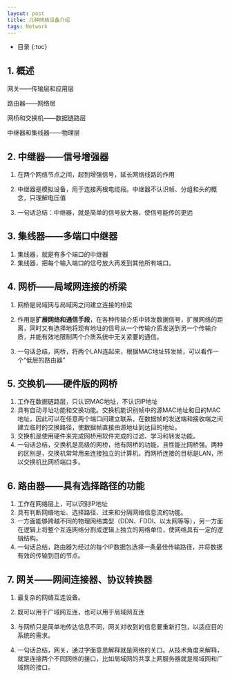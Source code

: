 ```yaml
---
layout: post
title: 几种网络设备介绍
tags: Network
---
```


* 目录
{:toc}
## 1. 概述

网关——传输层和应用层

路由器——网络层

网桥和交换机——数据链路层

中继器和集线器——物理层



## 2. 中继器——信号增强器

1. 在两个网络节点之间，起到增强信号，延长网络线路的作用

2. 中继器是模拟设备，用于连接两根电缆段。中继器不认识帧、分组和头的概念，只理解电压值
3. 一句话总结：中继器，就是简单的信号放大器，使信号能传的更远



## 3. 集线器——多端口中继器

1. 集线器，就是有多个端口的中继器
2. 集线器，把每个输入端口的信号放大再发到其他所有端口。

## 4. 网桥——局域网连接的桥梁

1. 网桥是局域网与局域网之间建立连接的桥梁
2. 作用是**扩展网络和通信手段**，在各种传输介质中转发数据信号，扩展网络的距离，同时又有选择地将现有地址的信号从一个传输介质发送到另一个传输介质，并能有效地限制两个介质系统中无关紧要的通信。

3. 一句话总结，网桥，将两个LAN连起来，根据MAC地址转发帧，可以看作一个“低层的路由器”

## 5. 交换机——硬件版的网桥

1. 工作在数据链路层，只认识MAC地址，不认识IP地址
2. 具有自动寻址功能和交换功能。交换机能识别帧中的源MAC地址和目的MAC地址，因此可以在任意两个端口间建立联系，在数据帧的发送端和接收端之间建立临时的交换路径，使数据帧直接由源地址到达目的地址。
3. 交换机是使用硬件来完成网桥用软件完成的过滤、学习和转发功能。
4. 一句话总结，交换机是高级的网桥，他有网桥的功能，且性能比网桥强。两种的区别是，交换机常常用来连接独立的计算机，而网桥连接的目标是LAN，所以交换机比网桥端口多。

## 6. 路由器——具有选择路径的功能

1. 工作在网络层上，可以识别IP地址
2. 具有判断网络地址、选择路径、过来和分隔网络信息流的功能。
3. 一方面能够跨越不同的物理网络类型（DDN、FDDI、以太网等等），另一方面在逻辑上将整个互连网络分割成逻辑上独立的网络单位，使网络具有一定的逻辑结构。
4. 一句话总结，路由器为经过的每个IP数据包选择一条最佳传输路径，并将数据有效的传输到目的节点。

## 7. 网关——网间连接器、协议转换器

1. 最复杂的网络互连设备。
2. 既可以用于广域网互连，也可以用于局域网互连
3. 与网桥只是简单地传达信息不同，网关对收到的信息要重新打包，以适应目的系统的需求。

4. 一句话总结，网关，通过字面意思解释就是网络的关口。从技术角度来解释，就是连接两个不同网络的接口，比如局域网的共享上网服务器就是局域网和广域网的接口。